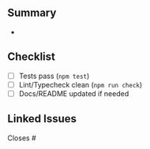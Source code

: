 ## Summary
-

## Checklist
- [ ] Tests pass (`npm test`)
- [ ] Lint/Typecheck clean (`npm run check`)
- [ ] Docs/README updated if needed

## Linked Issues
Closes #
